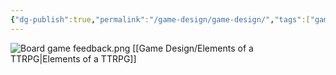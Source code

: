 ```yaml
---
{"dg-publish":true,"permalink":"/game-design/game-design/","tags":["game-design"],"noteIcon":1}
---
```


![Board game feedback.png](/img/user/img/img_misc/Board%20game%20feedback.png)
[[Game Design/Elements of a TTRPG\|Elements of a TTRPG]]